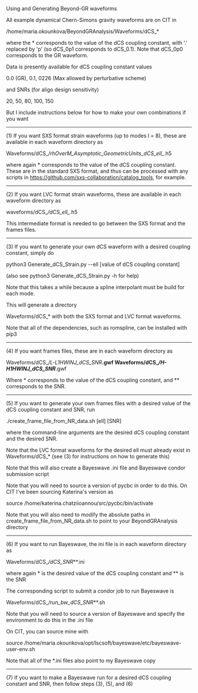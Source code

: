 Using and Generating Beyond-GR waveforms 

All example dynamical Chern-Simons gravity waveforms are on CIT in 

/home/maria.okounkova/BeyondGRAnalysis/Waveforms/dCS_*

where the * corresponds to the value of the dCS coupling constant, 
with '.' replaced by 'p' (so dCS_0p1 corresponds to dCS_0.1). Note that
dCS_0p0 corresponds to the GR waveform.

Data is presently available for dCS coupling constant values

0.0 (GR), 0.1, 0226 (Max allowed by perturbative scheme)

and SNRs (for aligo design sensitivity)

20, 50, 80, 100, 150

But I include instructions below for how to make your own combinations
if you want

----------------------------------------------

(1) If you want SXS format strain waveforms (up to modes l = 8), 
these are available in each waveform directory as

Waveforms/dCS_*/rhOverM_Asymptotic_GeometricUnits_dCS_ell_*.h5

where again * corresponds to the value of the dCS coupling constant.
These are in the standard SXS format, and thus can be processed with
any scripts in https://github.com/sxs-collaboration/catalog_tools, 
for example.

----------------------------------------------

(2) If you want LVC format strain waveforms, these are available in 
each waveform directory as

waveforms/dCS_*/dCS_ell_*.h5

This intermediate format is needed to go between the SXS format
and the frames files. 

----------------------------------------------

(3) If you want to generate your own dCS waveform with a 
desired coupling constant, simply do

python3 Generate_dCS_Strain.py --ell [value of dCS coupling constant]

(also see python3 Generate_dCS_Strain.py -h for help)

Note that this takes a while because a spline interpolant must be
build for each mode.

This will generate a directory

Waveforms/dCS_* with both the SXS format and LVC format waveforms. 

Note that all of the dependencies, such as romspline, can be 
installed with pip3

----------------------------------------------

(4) If you want frames files, these are in each waveform directory as

Waveforms/dCS_*/L-L1HWINJ_dCS_*_SNR_**.gwf
Waveforms/dCS_*/H-H1HWINJ_dCS_*_SNR_**.gwf

Where * corresponds to the value of the dCS coupling constant, 
and ** corresponds to the SNR. 

----------------------------------------------

(5) If you want to generate your own frames files with a desired
value of the dCS coupling constant and SNR, run 

./create_frame_file_from_NR_data.sh [ell] [SNR]

where the command-line arguments are the desired dCS 
coupling constant and the desired SNR.

Note that the LVC format waveforms for the desired ell must
already exist in Waveforms/dCS_* (see (3) for instructions 
on how to generate this)

Note that this will also create a Bayeswave .ini file
and Bayeswave condor submission script

Note that you will need to source a version of pycbc in 
order to do this. On CIT I've been sourcing Katerina's 
version as

source /home/katerina.chatziioannou/src/pycbc/bin/activate

Note that you will also need to modify the absolute paths
in create_frame_file_from_NR_data.sh to point to your
BeyondGRAnalysis directory

----------------------------------------------

(6) If you want to run Bayeswave, the ini file is in each
waveform directory as

Waveforms/dCS_*/dCS_*_SNR_**.ini

where again * is the desired value of the dCS coupling constant
and ** is the SNR

The corresponding script to submit a condor job to run Bayeswave is

Waveforms/dCS_*/run_bw_dCS_*_SNR_**.sh

Note that you will need to source a version of Bayeswave and specify
the environment to do this in the .ini file

On CIT, you can source mine with 

source /home/maria.okounkova/opt/lscsoft/bayeswave/etc/bayeswave-user-env.sh

Note that all of the *.ini files also point to my Bayeswave copy

----------------------------------------------

(7) If you want to make a Bayeswave run for a desired dCS coupling constant
and SNR, then follow steps (3), (5), and (6)


